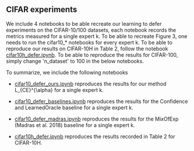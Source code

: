 ## CIFAR experiments

We include 4 notebooks to be able recreate our learning to defer experiments on the CIFAR-10/100 datasets, each notebook records the metrics measured for a single expert k. To be able to recreate Figure 3, one needs to run the cifar10_* notebooks for every expert k. To be able to reproduce our results on CIFAR-10H in Table 2, follow the notebook [cifar10h_defer.ipynb](cifar10h_defer.ipynb). To be able to reproduce the results for CIFAR-100, simply change 'n_dataset' to 100 in the below notebooks.

To summarize, we include the following notebooks

*  [cifar10_defer_ours.ipynb](cifar10_defer_ours.ipynb) reproduces the results for our method L_{CE}^{\alpha} for a single expert k.

* [cifar10_defer_baselines.ipynb](cifar10_defer_baselines.ipynb) reproduces the results for the Confidence and LearnedOracle baseline for a single expert k.

* [cifar10_defer_madras.ipynb](cifar10_defer_madras.ipynb) reproduces the results for the MixOfExp (Madras et al. 2018) baseline for a single expert k.

* [cifar10h_defer.ipynb](cifar10h_defer.ipynb) reproduces the results recorded in Table 2 for CIFAR-10H.
